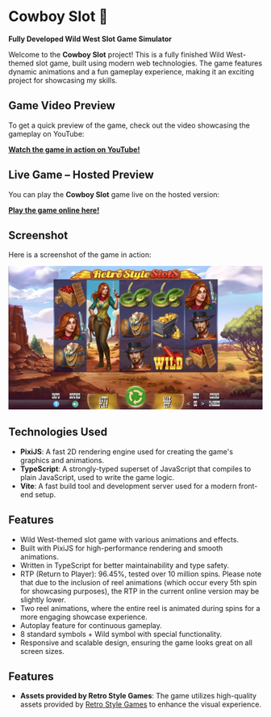 # Cowboy Slot 🎰
**Fully Developed Wild West Slot Game Simulator**

Welcome to the **Cowboy Slot** project! This is a fully finished Wild West-themed slot game, built using modern web technologies. The game features dynamic animations and a fun gameplay experience, making it an exciting project for showcasing my skills.

## Game Video Preview
To get a quick preview of the game, check out the video showcasing the gameplay on YouTube:

[**Watch the game in action on YouTube!**](https://youtu.be/Ty8jz3Dg7mA?si=VYB9CtM5mFkXYMdw)

## Live Game – Hosted Preview
You can play the **Cowboy Slot** game live on the hosted version:

[**Play the game online here!**](https://cowboy-slot.vercel.app/)

## Screenshot
Here is a screenshot of the game in action:

![Cowboy Slot Screenshot](/public/assets/images/screenshot.jpg)


## Technologies Used

- **PixiJS**: A fast 2D rendering engine used for creating the game's graphics and animations.
- **TypeScript**: A strongly-typed superset of JavaScript that compiles to plain JavaScript, used to write the game logic.
- **Vite**: A fast build tool and development server used for a modern front-end setup.

## Features

- Wild West-themed slot game with various animations and effects.
- Built with PixiJS for high-performance rendering and smooth animations.
- Written in TypeScript for better maintainability and type safety.
- RTP (Return to Player): 96.45%, tested over 10 million spins. Please note that due to the inclusion of reel animations (which occur every 5th spin for showcasing purposes), the RTP in the current online version may be slightly lower.
- Two reel animations, where the entire reel is animated during spins for a more engaging showcase experience.
- Autoplay feature for continuous gameplay.
- 8 standard symbols + Wild symbol with special functionality.
- Responsive and scalable design, ensuring the game looks great on all screen sizes.

## Features

- **Assets provided by Retro Style Games**: The game utilizes high-quality assets provided by [Retro Style Games](https://www.retrostylegames.com) to enhance the visual experience.

